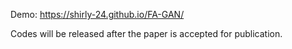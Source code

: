 Demo: https://shirly-24.github.io/FA-GAN/

Codes will be released after the paper is accepted for publication.
